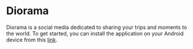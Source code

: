 # Diorama

Diorama is a social media dedicated to sharing your trips and moments to the world. To get started, you can install the application on your Android device from this [link](https://drive.google.com/file/d/1QSsAeYHfEuOIkIfhgxJBjifQ-v4v9sXg/view?usp=sharing).
